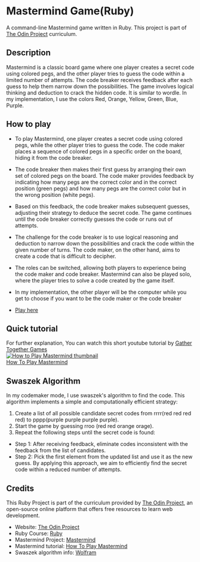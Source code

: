 # Mastermind Game(Ruby)

A command-line Mastermind game written in Ruby. This project is part of [The Odin Project](https://www.theodinproject.com/lessons/ruby-mastermind) curriculum.

## Description

Mastermind is a classic board game where one player creates a secret code using colored pegs, and the other player tries to guess the code within a limited number of attempts. 
The code breaker receives feedback after each guess to help them narrow down the possibilities. The game involves logical thinking and deduction to crack the hidden code. It is
similar to wordle. In my implementation, I use the colors Red, Orange, Yellow, Green, Blue, Purple.
## How to play
- To play Mastermind, one player creates a secret code using colored pegs, while the other player tries to guess the code. 
The code maker places a sequence of colored pegs in a specific order on the board, hiding it from the code breaker.

- The code breaker then makes their first guess by arranging their own set of colored pegs on the board. 
The code maker provides feedback by indicating how many pegs are the correct color and in the correct position (green pegs) 
and how many pegs are the correct color but in the wrong position (white pegs).

- Based on this feedback, the code breaker makes subsequent guesses, adjusting their strategy to deduce the secret code. 
The game continues until the code breaker correctly guesses the code or runs out of attempts.

- The challenge for the code breaker is to use logical reasoning and deduction to narrow down the possibilities and crack 
the code within the given number of turns. The code maker, on the other hand, aims to create a code that is difficult to decipher.

- The roles can be switched, allowing both players to experience being the code maker and code breaker. Mastermind can also 
be played solo, where the player tries to solve a code created by the game itself.

- In my implementation, the other player will be the computer while you get to choose if you want to be the code maker or the code breaker

- [Play here](https://replit.com/@Petahs/ruby-mastermind)
## Quick tutorial
For further explanation, You can watch this short youtube tutorial by [Gather Together Games](https://www.youtube.com/@GatherTogetherGames)\
[![How to Play Mastermind thumbnail](https://i.ytimg.com/vi/Dn0iqlY5tMU/hq720.jpg?sqp=-oaymwEcCOgCEMoBSFXyq4qpAw4IARUAAIhCGAFwAcABBg==&rs=AOn4CLC-xlUdXpb5Q4vLn2XtQ_nGh2VPUA)](https://youtu.be/Dn0iqlY5tMU)\
[How To Play Mastermind](https://youtu.be/Dn0iqlY5tMU)

## Swaszek Algorithm
In my codemaker mode, I use swaszek's algorithm to find the code. This algorithm implements a simple and computationally efficient strategy:
1. Create a list of all possible candidate secret codes from rrrr(red red red red) to pppp(purple purple purple purple).
2. Start the game by guessing rroo (red red orange orage).
3. Repeat the following steps until the secret code is found:
- Step 1: After receiving feedback, eliminate codes inconsistent with the feedback from the list of candidates.
- Step 2: Pick the first element from the updated list and use it as the new guess.
By applying this approach, we aim to efficiently find the secret code within a reduced number of attempts.

## Credits

This Ruby Project is part of the curriculum provided by [The Odin Project](https://www.theodinproject.com/), an open-source online platform that offers free resources to learn web development.
- Website: [The Odin Project](https://www.theodinproject.com/)
- Ruby Course: [Ruby](https://www.theodinproject.com/paths/full-stack-ruby-on-rails/courses/ruby)
- Mastermind Project: [Mastermind](https://www.theodinproject.com/lessons/ruby-mastermind)
- Mastermind tutorial: [How To Play Mastermind](https://youtu.be/Dn0iqlY5tMU)
- Swaszek algorithm info: [Wolfram](https://mathworld.wolfram.com/Mastermind.html)
